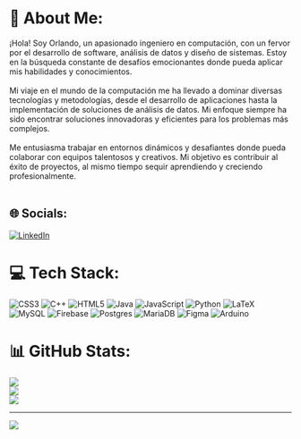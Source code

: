 # 💫 About Me:
¡Hola! Soy Orlando, un apasionado ingeniero en computación, con un fervor por el desarrollo de software, análisis de datos y diseño de sistemas. Estoy en la búsqueda constante de desafíos emocionantes donde pueda aplicar mis habilidades y conocimientos.<br><br>Mi viaje en el mundo de la computación me ha llevado a dominar diversas tecnologías y metodologías, desde el desarrollo de aplicaciones hasta la implementación de soluciones de análisis de datos. Mi enfoque siempre ha sido encontrar soluciones innovadoras y eficientes para los problemas más complejos.<br><br>Me entusiasma trabajar en entornos dinámicos y desafiantes donde pueda colaborar con equipos talentosos y creativos. Mi objetivo es contribuir al éxito de proyectos, al mismo tiempo sequir aprendiendo y creciendo profesionalmente.<br><br>


## 🌐 Socials:
[![LinkedIn](https://img.shields.io/badge/LinkedIn-%230077B5.svg?logo=linkedin&logoColor=white)](https://www.linkedin.com/in/orlando-membrillo-12957a2b7/) 

# 💻 Tech Stack:
![CSS3](https://img.shields.io/badge/css3-%231572B6.svg?style=for-the-badge&logo=css3&logoColor=white) ![C++](https://img.shields.io/badge/c++-%2300599C.svg?style=for-the-badge&logo=c%2B%2B&logoColor=white) ![HTML5](https://img.shields.io/badge/html5-%23E34F26.svg?style=for-the-badge&logo=html5&logoColor=white) ![Java](https://img.shields.io/badge/java-%23ED8B00.svg?style=for-the-badge&logo=openjdk&logoColor=white) ![JavaScript](https://img.shields.io/badge/javascript-%23323330.svg?style=for-the-badge&logo=javascript&logoColor=%23F7DF1E) ![Python](https://img.shields.io/badge/python-3670A0?style=for-the-badge&logo=python&logoColor=ffdd54) ![LaTeX](https://img.shields.io/badge/latex-%23008080.svg?style=for-the-badge&logo=latex&logoColor=white) ![MySQL](https://img.shields.io/badge/mysql-%2300000f.svg?style=for-the-badge&logo=mysql&logoColor=white) ![Firebase](https://img.shields.io/badge/Firebase-039BE5?style=for-the-badge&logo=Firebase&logoColor=white) ![Postgres](https://img.shields.io/badge/postgres-%23316192.svg?style=for-the-badge&logo=postgresql&logoColor=white) ![MariaDB](https://img.shields.io/badge/MariaDB-003545?style=for-the-badge&logo=mariadb&logoColor=white) ![Figma](https://img.shields.io/badge/figma-%23F24E1E.svg?style=for-the-badge&logo=figma&logoColor=white) ![Arduino](https://img.shields.io/badge/-Arduino-00979D?style=for-the-badge&logo=Arduino&logoColor=white)
# 📊 GitHub Stats:
![](https://github-readme-stats.vercel.app/api?username=OrlandoManM&theme=vision-friendly-dark&hide_border=false&include_all_commits=true&count_private=false)<br/>
![](https://github-readme-streak-stats.herokuapp.com/?user=OrlandoManM&theme=vision-friendly-dark&hide_border=false)<br/>
![](https://github-readme-stats.vercel.app/api/top-langs/?username=OrlandoManM&theme=vision-friendly-dark&hide_border=false&include_all_commits=true&count_private=false&layout=compact)

---
[![](https://visitcount.itsvg.in/api?id=OrlandoManM&icon=3&color=1)](https://visitcount.itsvg.in)

<!-- Proudly created with GPRM ( https://gprm.itsvg.in ) -->
